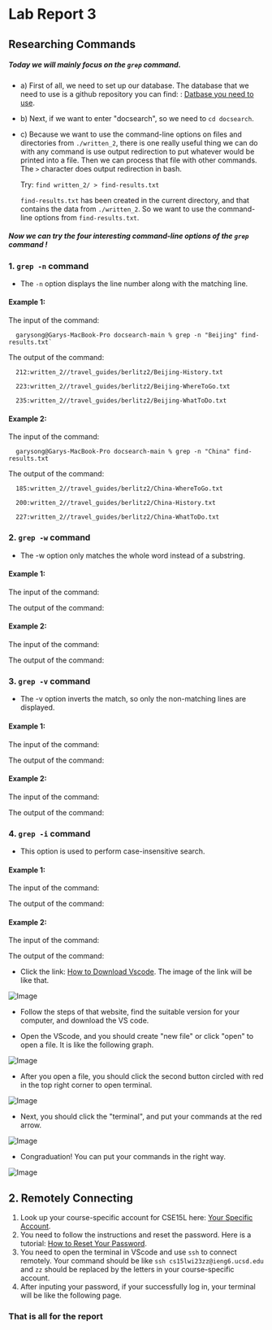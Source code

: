 # Lab Report 3
## Researching Commands
##### Today we will mainly focus on the `grep` command. 

* a) First of all, we need to set up our database. The database that we need to use is a github repository you can find: : [Datbase you need to use]([https://sdacs.ucsd.edu/~icc/index.php](https://github.com/ucsd-cse15l-w23/skill-demo1-data)).
* b) Next, if we want to enter "docsearch", so we need to `cd docsearch`.

* c) Because we want to use the command-line options on files and directories from `./written_2`, there is one really useful thing we can do with any command is use output redirection to put whatever would be printed into a file. Then we can process that file with other commands. The `>` character does output redirection in bash.

  Try: `find written_2/ > find-results.txt`

  `find-results.txt` has been created in the current directory, and that contains the data from `./written_2`. So we want to use the command-line options   from `find-results.txt`.

##### Now we can try the four interesting command-line options of the `grep` command !

### 1. `grep -n` command 

* The `-n` option displays the line number along with the matching line.

#### Example 1:
  The input of the command:
  
      garysong@Garys-MacBook-Pro docsearch-main % grep -n "Beijing" find-results.txt`
 
  The output of the command:
  
      212:written_2//travel_guides/berlitz2/Beijing-History.txt
      
      223:written_2//travel_guides/berlitz2/Beijing-WhereToGo.txt
      
      235:written_2//travel_guides/berlitz2/Beijing-WhatToDo.txt

#### Example 2:
  The input of the command:
  
      garysong@Garys-MacBook-Pro docsearch-main % grep -n "China" find-results.txt
  
  The output of the command:
  
      185:written_2//travel_guides/berlitz2/China-WhereToGo.txt
      
      200:written_2//travel_guides/berlitz2/China-History.txt
      
      227:written_2//travel_guides/berlitz2/China-WhatToDo.txt

### 2. `grep -w` command 

* The -w option only matches the whole word instead of a substring.

#### Example 1:
  The input of the command:
  
  The output of the command:

#### Example 2:
  The input of the command:
  
  The output of the command:
  



### 3. `grep -v` command

* The -v option inverts the match, so only the non-matching lines are displayed.

#### Example 1:
  The input of the command:
  
  The output of the command:

#### Example 2:
  The input of the command:
  
  The output of the command:


### 4. `grep -i` command 

* This option is used to perform case-insensitive search.

#### Example 1:
  The input of the command:
  
  The output of the command:

#### Example 2:
  The input of the command:
  
  The output of the command:

 
 
 
 
 
* Click the link: [How to Download Vscode](https://code.visualstudio.com/). The image of the link will be like that.

 ![Image](VScodeDownload.png)

* Follow the steps of that website, find the suitable version for your computer, and download the VS code.

* Open the VScode, and you should create "new file" or click "open" to open a file. It is like the following graph.

 ![Image](123.png)

* After you open a file, you should click the second button circled with red in the top right corner to open terminal.

 ![Image](12345.png)

* Next, you should click the "terminal", and put your commands at the red arrow.

 ![Image](1234567.png)

* Congraduation! You can put your commands in the right way.

 ![Image](VScode.png)



## 2. Remotely Connecting
1. Look up your course-specific account for CSE15L here: [Your Specific Account](https://sdacs.ucsd.edu/~icc/index.php).
2. You need to follow the instructions and reset the password. Here is a tutorial: [How to Reset Your Password](https://docs.google.com/document/d/1hs7CyQeh-MdUfM9uv99i8tqfneos6Y8bDU0uhn1wqho/edit).
3. You need to open the terminal in VScode and use `ssh` to connect remotely. Your command should be like `ssh cs15lwi23zz@ieng6.ucsd.edu` and `zz` should be replaced by the letters in your course-specific account.
4. After inputing your password, if your successfully log in, your terminal will be like the following page.



### That is all for the report 
